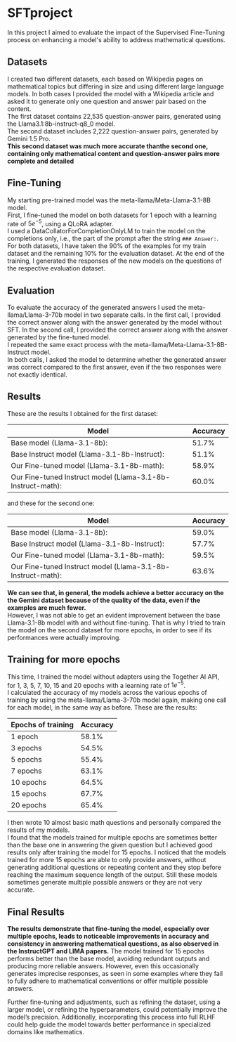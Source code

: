 # SFTproject

In this project I aimed to evaluate the impact of the Supervised Fine-Tuning process on enhancing a model's ability to address mathematical questions.

## Datasets

I created two different datasets, each based on Wikipedia pages on mathematical topics but differing in size and using different large language models.
In both cases I provided the model with a Wikipedia article and asked it to generate only one question and answer pair based on the content.  
The first dataset contains 22,535 question-answer pairs, generated using the Llama3.1:8b-instruct-q8\_0 model.  
The second dataset includes 2,222 question-answer pairs, generated by Gemini 1.5 Pro.  
**This second dataset was much more accurate thanthe second one, containing only mathematical content and question-answer pairs more complete and detailed**

## Fine-Tuning

My starting pre-trained model was the meta-llama/Meta-Llama-3.1-8B model.  
First, I fine-tuned the model on both datasets for 1 epoch with a learning rate of $5e^{-5}$, using a QLoRA adapter.  
I used a DataCollatorForCompletionOnlyLM to train the model on the completions only, i.e., the part of the prompt after the string `### Answer:`.  
For both datasets, I have taken the 90% of the examples for my train dataset and the remaining 10% for the evaluation dataset. At the end of the training, I generated the responses of the new models on the questions of the respective evaluation dataset.

## Evaluation

To evaluate the accuracy of the generated answers I used the meta-llama/Llama-3-70b model in two separate calls. In the first call, I provided the correct answer along with the answer generated by the model without SFT. In the second call, I provided the correct answer along with the answer generated by the fine-tuned model.  
I repeated the same exact process with the meta-llama/Meta-Llama-3.1-8B-Instruct model.  
In both calls, I asked the model to determine whether the generated answer was correct compared to the first answer, even if the two responses were not exactly identical.

## Results

These are the results I obtained for the first dataset:  

| Model  | Accuracy |
| ---       | ---       |
| Base model (Llama-3.1-8b): |  51.7% |
| Base Instruct model (Llama-3.1-8b-Instruct):  | 51.1% |
| Our Fine-tuned model (Llama-3.1-8b-math):  | 58.9% |
| Our Fine-tuned Instruct model (Llama-3.1-8b-Instruct-math):  | 60.0% |

and these for the second one:  

| Model  | Accuracy |
| ---       | ---       |
| Base model (Llama-3.1-8b): |  59.0% |
| Base Instruct model (Llama-3.1-8b-Instruct):  | 57.7% |
| Our Fine-tuned model (Llama-3.1-8b-math):  | 59.5% |
| Our Fine-tuned Instruct model (Llama-3.1-8b-Instruct-math):  | 63.6% |

**We can see that, in general, the models achieve a better accuracy on the the Gemini dataset because of the quality of the data, even if the examples are much fewer.**  
However, I was not able to get an evident improvement between the base Llama-3.1-8b model with and without fine-tuning.
That is why I tried to train the model on the second dataset for more epochs, in order to see if its performances were actually improving.

## Training for more epochs

This time, I trained the model without adapters using the Together AI API, for 1, 3, 5, 7, 10, 15 and 20 epochs with a learning rate of $1e^{-5}$.  
I calculated the accuracy of my models across the various epochs of training by using the meta-llama/Llama-3-70b model again, making one call for each model, in the same way as before. These are the results:

| Epochs of training | Accuracy |
| ---       | ---       |
| 1 epoch | 58.1% |
| 3 epochs | 54.5% |
| 5 epochs | 55.4% |
| 7 epochs | 63.1% |
| 10 epochs | 64.5% |
| 15 epochs | 67.7% |
| 20 epochs | 65.4% |

I then wrote 10 almost basic math questions and personally compared the results of my models.  
I found that the models trained for multiple epochs are sometimes better than the base one in answering the given question but I achieved good results only after training the model for 15 epochs.
I noticed that the models trained for more 15 epochs are able to only provide answers, without generating additional questions or repeating content and they stop before reaching the maximum sequence length of the output.
Still these models sometimes generate multiple possible answers or they are not very accurate.

## Final Results

**The results demonstrate that fine-tuning the model, especially over multiple epochs, leads to noticeable improvements in accuracy and consistency in answering mathematical questions, as also observed in the InstructGPT and LIMA papers.** The model trained for 15 epochs performs better than the base model, avoiding redundant outputs and producing more reliable answers. However, even this occasionally generates imprecise responses, as seen in some examples where they fail to fully adhere to mathematical conventions or offer multiple possible answers.

Further fine-tuning and adjustments, such as refining the dataset, using a larger model, or refining the hyperparameters, could potentially improve the model’s precision. Additionally, incorporating this process into full RLHF could help guide the model towards better performance in specialized domains like mathematics.
